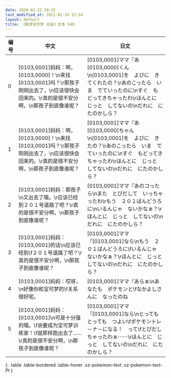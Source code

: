 ```yaml
---
date: 2020-02-25 20:25
last_modified_at: 2021-01-24 15:54
layout: default
title: 《精灵宝可梦 白金》文本 549
---
```

| 编号 | 中文 | 日文 |
| ---- | ---- | ---- |
| 0 | [0103,0001]妈妈：啊，[0103,0000]！\n来找[0103,0001]吗？\r那孩子刚刚出去了，\n应该很快会回来的。\r真的是很不安分啊，\n那孩子到底像谁呢？ | [0103,0001]ママ『あ　[0103,0000]くん\n[0103,0001]を　よびに　きてくれたの？\rあのこったら　いま　でていったのに\nすぐ　もどってきちゃったわ\rほんとに　じっと　してないの\nだれに　にたのかしら？ |
| 1 | [0103,0001]妈妈：啊，[0103,0000]！\n来找[0103,0001]吗？\r那孩子刚刚出去了，\n应该很快会回来的。\r真的是很不安分啊，\n那孩子到底像谁呢？ | [0103,0001]ママ『あ　[0103,0000]ちゃん\n[0103,0001]を　よびに　きたの？\rあのこったら　いま　でていったのに\nすぐ　もどってきちゃったわ\rほんとに　じっと　してないの\nだれに　にたのかしら？ |
| 2 | [0103,0001]妈妈：那孩子\n又出去了哦。\r应该已经到２０１号道路了吧？\r真的是很不安分啊，\n那孩子到底像谁呢？ | [0103,0001]ママ『あのコったら\nまた　とびだして　いっちゃったわ\rもう　２０１ばんどうろに\nいるんじゃ　ないかなぁ？\rほんとに　じっと　してないの\nだれに　にたのかしら？ |
| 3 | [0103,0001]妈妈：[0103,0001]的话\n应该已经到\f２０１号道路了吧？\r真的是很不安分啊，\n那孩子到底像谁呢？ | [0103,0001]ママ『[0103,0001]なら\nもう　２０１ばんどうろに\fいるんじゃ　ないかなぁ？\rほんとに　じっと　してないの\nだれに　にたのかしら？ |
| 4 | [0103,0001]妈妈：哎呀，\n好像你和宝可梦的\f关系很好呢。 | [0103,0001]ママ『あらぁ\nあなたも　ポケモンと\fなかよしさんに　なったのね |
| 5 | [0103,0001]妈妈：[0103,0001]\n可是十分强的哦。\f说要成为宝可梦训练家！\f就那样跑出去了……\r真的是很不安分啊，\n那孩子到底像谁呢？ | [0103,0001]ママ『[0103,0001]なら\nとっても　とっても　つよい\fポケモントレ－ナ－になる！　って\fとびだしちゃったわぁ⋯⋯\rほんとに　じっと　してないの\nだれに　にたのかしら？ |
{: .table .table-bordered .table-hover .xz-pokemon-text .xz-pokemon-text-Pt }